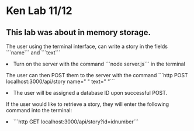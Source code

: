 
<h1> Ken Lab 11/12 </h1>

<h2> This lab was about in memory storage.</h2>

<p> The user using the terminal interface, can write a story in the fields ```name``` and ```text```   </p>

<li> Turn on the server with the command ```node server.js``` in the terminal  </li>

<p> The user can then POST them to the server with the command ```http POST localhost:3000/api/story name=" " text=" "```<p>

<li> The user will be assigned a database ID upon successful POST.  </li>

<p> If the user would like to retrieve a story, they will enter the following command into the terminal: </p>
<li> ```http GET localhost:3000/api/story?id=idnumber``` </li>
